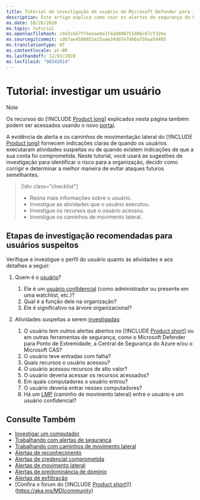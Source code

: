 ```yaml
---
title: Tutorial de investigação de usuário do Microsoft Defender para Identidade
description: Este artigo explica como usar os alertas de segurança do Microsoft Defender para Identidade para investigar um usuário suspeito.
ms.date: 10/26/2020
ms.topic: tutorial
ms.openlocfilehash: c9d3cb67ff4eeae0e1f4a0808751d96c67cf326e
ms.sourcegitcommit: cdb7ae4580851e25aae24d07e7d66a750aa54405
ms.translationtype: HT
ms.contentlocale: pt-BR
ms.lasthandoff: 12/03/2020
ms.locfileid: "96542814"
---
```

# <a name="tutorial-investigate-a-user"></a>Tutorial: investigar um usuário

> [!NOTE]
> Os recursos do [!INCLUDE [Product long](includes/product-long.md)] explicados nesta página também podem ser acessados usando o novo [portal](https://portal.cloudappsecurity.com).

A evidência de alerta e os caminhos de movimentação lateral do [!INCLUDE [Product long](includes/product-long.md)] fornecem indicações claras de quando os usuários executaram atividades suspeitas ou de quando existem indicações de que a sua conta foi comprometida. Neste tutorial, você usará as sugestões de investigação para identificar o risco para a organização, decidir como corrigir e determinar a melhor maneira de evitar ataques futuros semelhantes.

> [!div class="checklist"]
>
> - Reúna mais informações sobre o usuário.
> - Investigue as atividades que o usuário executou.
> - Investigue os recursos que o usuário acessou.
> - Investigue os caminhos de movimento lateral.

## <a name="recommended-investigation-steps-for-suspicious-users"></a>Etapas de investigação recomendadas para usuários suspeitos

Verifique e investigue o perfil do usuário quanto às atividades e aos detalhes a seguir:

1. Quem é o [usuário](entity-profiles.md)?
    1. Ele é um [usuário confidencial](sensitive-accounts.md) (como administrador ou presente em uma watchlist, etc.)?
    1. Qual é a função dele na organização?
    1. Ele é significativo na árvore organizacional?

1. Atividades suspeitas a serem [investigadas](investigate-entity.md):
    1. O usuário tem outros alertas abertos no [!INCLUDE [Product short](includes/product-short.md)] ou em outras ferramentas de segurança, como o Microsoft Defender para Ponto de Extremidade, a Central de Segurança do Azure e/ou o Microsoft CAS?
    1. O usuário teve entradas com falha?
    1. Quais recursos o usuário acessou?
    1. O usuário acessou recursos de alto valor?
    1. O usuário deveria acessar os recursos acessados?
    1. Em quais computadores o usuário entrou?
    1. O usuário deveria entrar nesses computadores?
    1. Há um [LMP](use-case-lateral-movement-path.md) (caminho de movimento lateral) entre o usuário e um usuário confidencial?

## <a name="see-also"></a>Consulte Também

- [Investigar um computador](investigate-a-computer.md)
- [Trabalhando com alertas de segurança](working-with-suspicious-activities.md)
- [Trabalhando com caminhos de movimento lateral](use-case-lateral-movement-path.md)
- [Alertas de reconhecimento](reconnaissance-alerts.md)
- [Alertas de credencial comprometida](compromised-credentials-alerts.md)
- [Alertas de movimento lateral](lateral-movement-alerts.md)
- [Alertas de predominância de domínio](domain-dominance-alerts.md)
- [Alertas de exfiltração](exfiltration-alerts.md)
- [Confira o fórum do [!INCLUDE [Product short](includes/product-short.md)]!](https://aka.ms/MDIcommunity)
